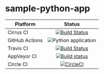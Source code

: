 # sample-python-app

| Platform      |  Status       |
| ------------- |:-------------:|
| Cirrus CI     | [![Build Status](https://api.cirrus-ci.com/github/shaman-scheduler/sample-python-app.svg)](https://cirrus-ci.com/github/shaman-scheduler/sample-python-app) |
| GitHub Actions | ![Python application](https://github.com/shaman-scheduler/sample-python-app/workflows/Python%20application/badge.svg) |
| Travis CI     | [![Build Status](https://travis-ci.org/shaman-scheduler/sample-python-app.svg?branch=master)](https://travis-ci.org/shaman-scheduler/sample-python-app) |
| AppVeyor CI   | [![Build status](https://ci.appveyor.com/api/projects/status/jet8xsjjidwawsdh/branch/master?svg=true)](https://ci.appveyor.com/project/ligurio/sample-python-app/branch/master) |
| Circle CI     | [![CircleCI](https://circleci.com/gh/shaman-scheduler/sample-python-app.svg?style=svg)](https://circleci.com/gh/shaman-scheduler/sample-python-app) |
